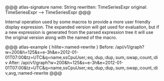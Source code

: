 @@@ atlas-signature
name: String
rewritten: TimeSeriesExpr
original: TimeSeriesExpr
-->
TimeSeriesExpr
@@@

Internal operation used by some macros to provide a more user friendly display
expression. The expanded version will get used for evaluation, but if a new expression
is generated from the parsed expression tree it will use the original version
along with the named of the macro.

@@@ atlas-example { hilite=:named-rewrite }
Before: /api/v1/graph?w=200&h=125&s=e-3h&e=2012-01-01T07:00&tz=UTC&q=name,ssCpuUser,:eq,:dup,:dup,:sum,:swap,:count,:div
After: /api/v1/graph?w=200&h=125&s=e-3h&e=2012-01-01T07:00&tz=UTC&q=name,ssCpuUser,:eq,:dup,:dup,:sum,:swap,:count,:div,avg,:named-rewrite
@@@